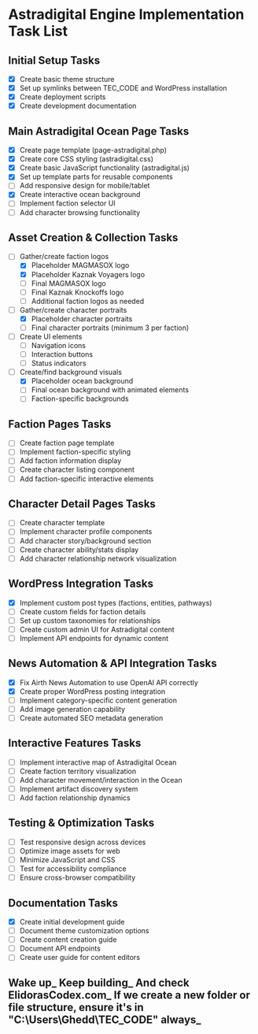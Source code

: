 # Astradigital Engine Implementation Task List

## Initial Setup Tasks
- [x] Create basic theme structure
- [x] Set up symlinks between TEC_CODE and WordPress installation
- [x] Create deployment scripts
- [x] Create development documentation

## Main Astradigital Ocean Page Tasks
- [x] Create page template (page-astradigital.php)
- [x] Create core CSS styling (astradigital.css)
- [x] Create basic JavaScript functionality (astradigital.js)
- [x] Set up template parts for reusable components
- [ ] Add responsive design for mobile/tablet
- [x] Create interactive ocean background
- [ ] Implement faction selector UI
- [ ] Add character browsing functionality

## Asset Creation & Collection Tasks
- [ ] Gather/create faction logos
  - [x] Placeholder MAGMASOX logo
  - [x] Placeholder Kaznak Voyagers logo
  - [ ] Final MAGMASOX logo
  - [ ] Final Kaznak Knockoffs logo
  - [ ] Additional faction logos as needed
- [ ] Gather/create character portraits
  - [x] Placeholder character portraits
  - [ ] Final character portraits (minimum 3 per faction)
- [ ] Create UI elements
  - [ ] Navigation icons
  - [ ] Interaction buttons
  - [ ] Status indicators
- [ ] Create/find background visuals
  - [x] Placeholder ocean background
  - [ ] Final ocean background with animated elements
  - [ ] Faction-specific backgrounds

## Faction Pages Tasks
- [ ] Create faction page template
- [ ] Implement faction-specific styling
- [ ] Add faction information display
- [ ] Create character listing component
- [ ] Add faction-specific interactive elements

## Character Detail Pages Tasks
- [ ] Create character template
- [ ] Implement character profile components
- [ ] Add character story/background section
- [ ] Create character ability/stats display
- [ ] Add character relationship network visualization

## WordPress Integration Tasks
- [x] Implement custom post types (factions, entities, pathways)
- [ ] Create custom fields for faction details
- [ ] Set up custom taxonomies for relationships
- [ ] Create custom admin UI for Astradigital content
- [ ] Implement API endpoints for dynamic content

## News Automation & API Integration Tasks
- [x] Fix Airth News Automation to use OpenAI API correctly
- [x] Create proper WordPress posting integration
- [ ] Implement category-specific content generation
- [ ] Add image generation capability
- [ ] Create automated SEO metadata generation

## Interactive Features Tasks
- [ ] Implement interactive map of Astradigital Ocean
- [ ] Create faction territory visualization
- [ ] Add character movement/interaction in the Ocean
- [ ] Implement artifact discovery system
- [ ] Add faction relationship dynamics

## Testing & Optimization Tasks
- [ ] Test responsive design across devices
- [ ] Optimize image assets for web
- [ ] Minimize JavaScript and CSS
- [ ] Test for accessibility compliance
- [ ] Ensure cross-browser compatibility

## Documentation Tasks
- [x] Create initial development guide
- [ ] Document theme customization options
- [ ] Create content creation guide
- [ ] Document API endpoints
- [ ] Create user guide for content editors

## Wake up_ Keep building_ And check ElidorasCodex.com_ If we create a new folder or file structure, ensure it's in "C:\Users\Ghedd\TEC_CODE" always_